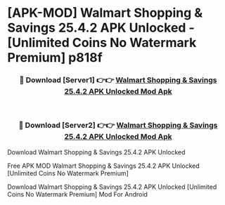 # [APK-MOD] Walmart  Shopping & Savings 25.4.2 APK Unlocked - [Unlimited Coins No Watermark Premium] p818f



<div align="center">
<h3>🔴 Download [Server1] 👉👉 <a href="https://momento.my/?title=Walmart__Shopping_&_Savings_25.4.2_APK_Unlocked">Walmart  Shopping & Savings 25.4.2 APK Unlocked Mod Apk</a></h3><br>

<h3>🔴 Download [Server2] 👉👉 <a href="https://momento.my/?title=Walmart__Shopping_&_Savings_25.4.2_APK_Unlocked">Walmart  Shopping & Savings 25.4.2 APK Unlocked Mod Apk</a></h3>
</div>



Download Walmart  Shopping & Savings 25.4.2 APK Unlocked 

Free APK MOD Walmart  Shopping & Savings 25.4.2 APK Unlocked [Unlimited Coins No Watermark Premium]

Download Walmart  Shopping & Savings 25.4.2 APK Unlocked [Unlimited Coins No Watermark Premium] Mod For Android
